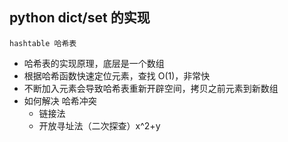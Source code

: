## python dict/set 的实现

    hashtable 哈希表
    
* 哈希表的实现原理，底层是一个数组
* 根据哈希函数快速定位元素，查找 O(1)，非常快
* 不断加入元素会导致哈希表重新开辟空间，拷贝之前元素到新数组
* 如何解决 哈希冲突
    * 链接法
    * 开放寻址法（二次探查）x^2+y